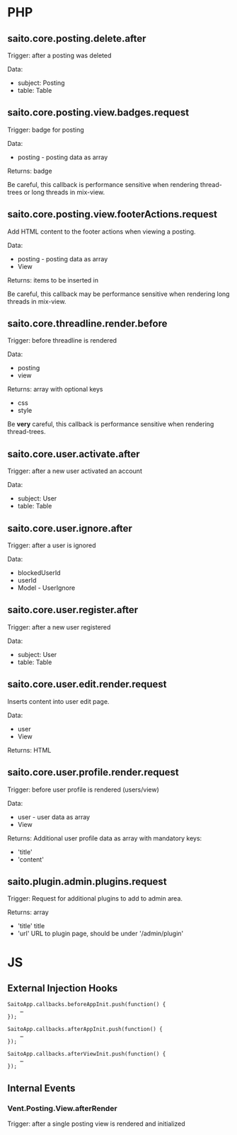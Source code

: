 # PHP #

## saito.core.posting.delete.after ##

Trigger: after a posting was deleted

Data:

- subject: Posting
- table: Table

## saito.core.posting.view.badges.request ##

Trigger: badge for posting

Data:

- posting - posting data as array

Returns: badge

Be careful, this callback is performance sensitive when rendering thread-trees or long threads in mix-view.

## saito.core.posting.view.footerActions.request ##

Add HTML content to the footer actions when viewing a posting.

Data:

- posting - posting data as array
- View

Returns: items to be inserted in

Be careful, this callback may be performance sensitive when rendering long threads in mix-view.

## saito.core.threadline.render.before ##

Trigger: before threadline is rendered

Data:

- posting
- view

Returns: array with optional keys

- css
- style

Be **very** careful, this callback is performance sensitive when rendering thread-trees.

## saito.core.user.activate.after ##

Trigger: after a new user activated an account

Data:

- subject: User
- table: Table

## saito.core.user.ignore.after ##

Trigger: after a user is ignored

Data:

- blockedUserId
- userId
- Model - UserIgnore


## saito.core.user.register.after ##

Trigger: after a new user registered

Data:

- subject: User
- table: Table

## saito.core.user.edit.render.request ##

Inserts content into user edit page.

Data:

- user
- View

Returns: HTML

## saito.core.user.profile.render.request ##

Trigger: before user profile is rendered (users/view)

Data:

- user - user data as array
- View

Returns: Additional user profile data  as array with mandatory keys:

- 'title'
- 'content'

## saito.plugin.admin.plugins.request ##

Trigger: Request for additional plugins to add to admin area.

Returns: array
- 'title' title
- 'url' URL to plugin page, should be under '/admin/plugin'


# JS #


## External Injection Hooks ##

```
SaitoApp.callbacks.beforeAppInit.push(function() {
	…
});

SaitoApp.callbacks.afterAppInit.push(function() {
	…
});

SaitoApp.callbacks.afterViewInit.push(function() {
	…
});
```

## Internal Events ##

### Vent.Posting.View.afterRender ###

Trigger: after a single posting view is rendered and initialized
